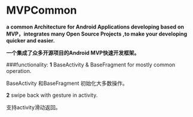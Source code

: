 # MVPCommon
**a common Architecture for Android Applications developing based on MVP，integrates many Open Source Projects ,to make your developing quicker and easier.**

**一个集成了众多开源项目的Android MVP快速开发框架。**

###functionality:
**1** BaseActivity & BaseFragment for mostly common operation.

BaseActivity 和BaseFragment 初始化大多数操作。

**2** swipe back with gesture in activity.

支持activity滑动返回。